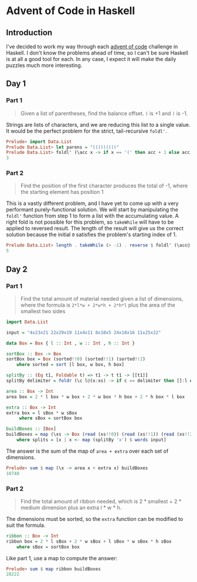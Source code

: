 # Advent of Code in Haskell

## Introduction

I've decided to work my way through each [advent of code](http://adventofcode.com/) challenge in Haskell. I don't know the problems ahead of time, so I can't be sure Haskell is at all a good tool for each. In any case, I expect it will make the daily puzzles much more interesting.

## Day 1

### Part 1

> Given a list of parentheses, find the balance offset. `(` is +1 and `)` is -1.

Strings are lists of characters, and we are reducing this list to a single value. It would be the perfect problem for the strict, tail-recursive `foldl'`.

``` hs
Prelude> import Data.List
Prelude Data.List> let parens = "(()))(((("
Prelude Data.List> foldl' (\acc x -> if x == '(' then acc + 1 else acc - 1) 0 parens
3
```

### Part 2

> Find the position of the first character produces the total of -1, where the starting element has position 1

This is a vastly different problem, and I have yet to come up with a very performant purely-functional solution. We will start by manipulating the `foldl'` function from step 1 to form a list with the accumulating value. A right fold is not possible for this problem, so `takeWhile` will have to be applied to reversed result. The length of the result will give us the correct solution because the initial `0` satisfies the problem's starting index of 1.

``` hs
Prelude Data.List> length . takeWhile (> -1) . reverse $ foldl' (\acc@(y:ys) x -> if x == '(' then y + 1 : acc else y - 1 : acc) [0] input
5
```

## Day 2

### Part 1

> Find the total amount of material needed given a list of dimensions, where the formula is `2*l*w + 2*w*h + 2*h*l` plus the area of the smallest two sides

``` hs 
import Data.List

input = "4x23x21 22x29x19 11x4x11 8x10x5 24x18x16 11x25x22"

data Box = Box { l :: Int , w :: Int , h :: Int }

sortBox :: Box -> Box
sortBox box = Box (sorted!!0) (sorted!!1) (sorted!!2)
    where sorted = sort [l box, w box, h box]

splitBy :: (Eq t1, Foldable t) => t1 -> t t1 -> [[t1]]
splitBy delimiter = foldr (\c l@(x:xs) -> if c == delimiter then []:l else (c:x):xs) [[]]

area :: Box -> Int
area box = 2 * l box * w box + 2 * w box * h box + 2 * h box * l box

extra :: Box -> Int
extra box = l sBox * w sBox
     where sBox = sortBox box

buildBoxes :: [Box]
buildBoxes = map (\xs -> Box (read (xs!!0)) (read (xs!!1)) (read (xs!!2))) splits
    where splits = [x | x <- map (splitBy 'x') $ words input]
```

The answer is the sum of the map of `area + extra` over each set of dimensions.

``` hs
Prelude> sum $ map (\x -> area x + extra x) buildBoxes
10748
```

### Part 2

> Find the total amount of ribbon needed, which is 2 * smallest + 2 * medium dimension plus an extra l * w * h.

The dimensions must be sorted, so the `extra` function can be modified to suit the formula.

``` hs
ribbon :: Box -> Int
ribbon box = 2 * l sBox + 2 * w sBox + l sBox * w sBox * h sBox
    where sBox = sortBox box
```

Like part 1, use a map to compute the answer:

``` hs
Prelude> sum $ map ribbon buildBoxes
28222
```
